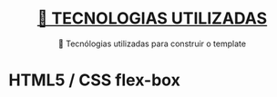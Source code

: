 <h1 align="center">
    <a href="">🔗 TECNOLOGIAS UTILIZADAS</a>
</h1>
<p align="center">🚀 Tecnólogias utilizadas para construir o template</p>

<h1>HTML5 / CSS flex-box</h1>
